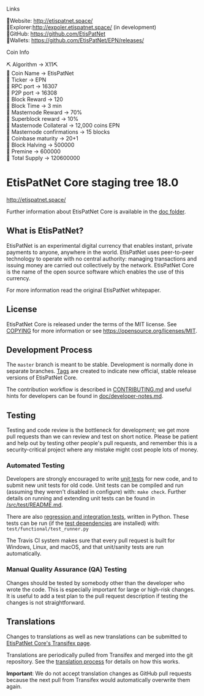 Links

:pushpin:Website: http://etispatnet.space/ <br>
:pushpin:Explorer:http://expoler.etispatnet.space/ (in development) <br>
:pushpin:GitHub: https://github.com/EtisPatNet <br>
:pushpin:Wallets: https://github.com/EtisPatNet/EPN/releases/ <br>


Coin Info

⛏️ Algorithm -> X11⛏️ <br>
📌 Coin Name -> EtisPatNet <br>
📌 Ticker -> EPN <br>
📌 RPC port -> 16307 <br>
📌 P2P port -> 16308 <br>
📌 Block Reward -> 120 <br>
📌 Block Time -> 3 min <br>
📌 Masternode Reward -> 70% <br>
📌 Superblock reward -> 10% <br>
📌 Masternode Collateral -> 12,000 coins EPN <br>
📌 Masternode confirmations -> 15 blocks <br>
📌 Coinbase maturity -> 20+1 <br>
📌 Block Halving -> 500000 <br>
📌 Premine -> 600000  <br>
📌 Total Supply -> 120600000  <br>


EtisPatNet Core staging tree 18.0
===========================


http://etispatnet.space/


Further information about EtisPatNet Core is available in the [doc folder](/doc).

What is EtisPatNet?
-------------

EtisPatNet is an experimental digital currency that enables instant, private
payments to anyone, anywhere in the world. EtisPatNet uses peer-to-peer technology
to operate with no central authority: managing transactions and issuing money
are carried out collectively by the network. EtisPatNet Core is the name of the open
source software which enables the use of this currency.


For more information read the original EtisPatNet whitepaper.

License
-------

EtisPatNet Core is released under the terms of the MIT license. See [COPYING](COPYING) for more
information or see https://opensource.org/licenses/MIT.

Development Process
-------------------

The `master` branch is meant to be stable. Development is normally done in separate branches.
[Tags](https://github.com/EtisPatNet/tags) are created to indicate new official,
stable release versions of EtisPatNet Core.

The contribution workflow is described in [CONTRIBUTING.md](CONTRIBUTING.md)
and useful hints for developers can be found in [doc/developer-notes.md](doc/developer-notes.md).

Testing
-------

Testing and code review is the bottleneck for development; we get more pull
requests than we can review and test on short notice. Please be patient and help out by testing
other people's pull requests, and remember this is a security-critical project where any mistake might cost people
lots of money.

### Automated Testing

Developers are strongly encouraged to write [unit tests](src/test/README.md) for new code, and to
submit new unit tests for old code. Unit tests can be compiled and run
(assuming they weren't disabled in configure) with: `make check`. Further details on running
and extending unit tests can be found in [/src/test/README.md](/src/test/README.md).

There are also [regression and integration tests](/test), written
in Python.
These tests can be run (if the [test dependencies](/test) are installed) with: `test/functional/test_runner.py`

The Travis CI system makes sure that every pull request is built for Windows, Linux, and macOS, and that unit/sanity tests are run automatically.

### Manual Quality Assurance (QA) Testing

Changes should be tested by somebody other than the developer who wrote the
code. This is especially important for large or high-risk changes. It is useful
to add a test plan to the pull request description if testing the changes is
not straightforward.

Translations
------------

Changes to translations as well as new translations can be submitted to
[EtisPatNet Core's Transifex page](https://www.transifex.com/projects/p/etispatnet/).

Translations are periodically pulled from Transifex and merged into the git repository. See the
[translation process](doc/translation_process.md) for details on how this works.

**Important**: We do not accept translation changes as GitHub pull requests because the next
pull from Transifex would automatically overwrite them again.

